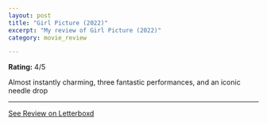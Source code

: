 ```yaml
---
layout: post
title: "Girl Picture (2022)"
excerpt: "My review of Girl Picture (2022)"
category: movie_review

---
```


**Rating:** 4/5

Almost instantly charming, three fantastic performances, and an iconic needle drop

<hr>

[See Review on Letterboxd](https://boxd.it/392mfV)
